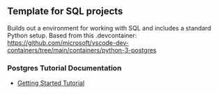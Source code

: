 
## Template for SQL projects 

Builds out a environment for working with SQL and includes a standard Python setup.
Based from this .devcontainer:  https://github.com/microsoft/vscode-dev-containers/tree/main/containers/python-3-postgres


### Postgres Tutorial Documentation

* [Getting Started Tutorial](https://www.postgresql.org/docs/current/tutorial-createdb.html)
